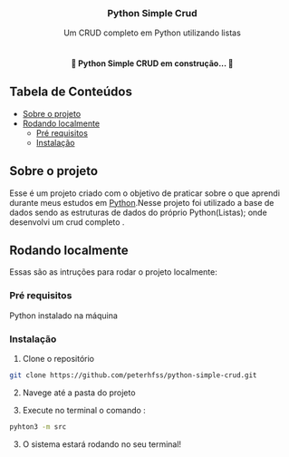 <br/>
<p align="center">

  <h3 align="center">Python Simple Crud</h3>

  <p align="center">
    Um CRUD completo em Python utilizando listas
    <br/>
    <br/>
    <h4 align="center"> 
	🚧  Python Simple CRUD em construção...  🚧
</h4>
</p>


## Tabela de Conteúdos

- [Sobre o projeto](#about-the-project)
- [Rodando localmente](#getting-started)
  - [Pré requisitos](#pre-requisitos)
  - [Instalação](#instalação)




## Sobre o projeto

Esse é um projeto criado com o objetivo de praticar sobre o que aprendi durante meus estudos em [Python](https://www.python.org/).Nesse projeto foi utilizado a base de dados sendo as estruturas de dados do  próprio Python(Listas); onde desenvolvi um crud completo .

## Rodando localmente


Essas são as intruções para rodar o projeto localmente:

### Pré requisitos

Python instalado na máquina

### Instalação

1. Clone o repositório

```sh
git clone https://github.com/peterhfss/python-simple-crud.git
```

2. Navege até a pasta do projeto

3. Execute no terminal o comando : 

```sh
pyhton3 -m src
```

3. O sistema estará rodando no seu terminal!
